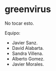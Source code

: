 # greenvirus
No tocar esto.

Equipo:
- Javier Sanz.
- David Alabarta.
- Sandra Villena.
- Alberto Gomez.
- Javier Morales.
